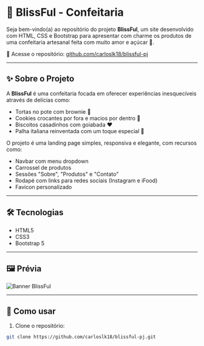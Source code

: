 # 🍰 BlissFul - Confeitaria

Seja bem-vindo(a) ao repositório do projeto **BlissFul**, um site desenvolvido com HTML, CSS e Bootstrap para apresentar com charme os produtos de uma confeitaria artesanal feita com muito amor e açúcar 🧁.

🔗 Acesse o repositório: [github.com/carloslk18/blissful-pj](https://github.com/carloslk18/blissful-pj)

---

## ✨ Sobre o Projeto

A **BlissFul** é uma confeitaria focada em oferecer experiências inesquecíveis através de delícias como:
- Tortas no pote com brownie 🍫
- Cookies crocantes por fora e macios por dentro 🍪
- Biscoitos casadinhos com goiabada ❤️
- Palha italiana reinventada com um toque especial 🍮

O projeto é uma landing page simples, responsiva e elegante, com recursos como:
- Navbar com menu dropdown
- Carrossel de produtos
- Sessões "Sobre", "Produtos" e "Contato"
- Rodapé com links para redes sociais (Instagram e iFood)
- Favicon personalizado

---

## 🛠 Tecnologias

- HTML5
- CSS3
- Bootstrap 5

---

## 🖼 Prévia

![Banner BlissFul](Assets/Logo/logo-redondo.png)

---

## 🚀 Como usar

1. Clone o repositório:

```bash
git clone https://github.com/carloslk18/blissful-pj.git
